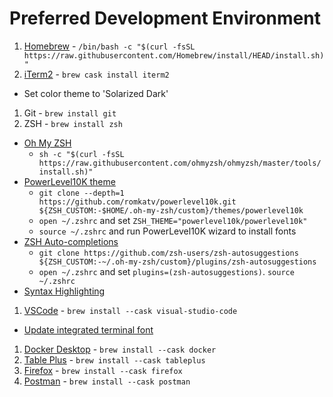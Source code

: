 # Preferred Development Environment

1. [Homebrew](https://brew.sh/) - `/bin/bash -c "$(curl -fsSL https://raw.githubusercontent.com/Homebrew/install/HEAD/install.sh)"`
1. [iTerm2](https://iterm2.com/) - `brew cask install iterm2`
  * Set color theme to 'Solarized Dark'
1. Git - `brew install git`
1. ZSH - `brew install zsh`
  * [Oh My ZSH](https://github.com/ohmyzsh/ohmyzsh)
    * `sh -c "$(curl -fsSL https://raw.githubusercontent.com/ohmyzsh/ohmyzsh/master/tools/install.sh)"`
  * [PowerLevel10K theme](https://github.com/romkatv/powerlevel10k#oh-my-zsh)
    * `git clone --depth=1 https://github.com/romkatv/powerlevel10k.git ${ZSH_CUSTOM:-$HOME/.oh-my-zsh/custom}/themes/powerlevel10k`
    * `open ~/.zshrc` and set `ZSH_THEME="powerlevel10k/powerlevel10k"`
    * `source ~/.zshrc` and run PowerLevel10K wizard to install fonts
  * [ZSH Auto-completions](https://github.com/zsh-users/zsh-autosuggestions/blob/master/INSTALL.md#oh-my-zsh)
    * `git clone https://github.com/zsh-users/zsh-autosuggestions ${ZSH_CUSTOM:-~/.oh-my-zsh/custom}/plugins/zsh-autosuggestions`
    * `open ~/.zshrc` and set `plugins=(zsh-autosuggestions)`. `source ~/.zshrc`
  * [Syntax Highlighting](https://gist.github.com/kevin-smets/8568070#syntax-highlighting)
1. [VSCode](https://code.visualstudio.com/Download) - `brew install --cask visual-studio-code`
  * [Update integrated terminal font](https://gist.github.com/kevin-smets/8568070#visual-studio-code-config)
1. [Docker Desktop](https://www.docker.com/products/docker-desktop) - `brew install --cask docker`
1. [Table Plus](https://tableplus.com/) - `brew install --cask tableplus`
1. [Firefox](https://www.mozilla.org/en-US/firefox/new/) - `brew install --cask firefox`
1. [Postman](https://www.postman.com/) - `brew install --cask postman`
